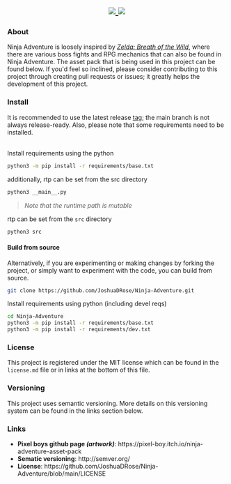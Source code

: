 <div align="center">
    <h1>
    <a href="https://github.com/JoshuaDRose/Ninja-Adventure/releases">
        <img src='https://img.shields.io/github/v/release/JoshuaDRose/ninja-adventure?include_prereleases&sort=semver&style=for-the-badge'>
    </a>
    <a href="https://codecov.io/gh/JoshuaDRose/Ninja-Adventure" > 
        <img src="https://img.shields.io/codecov/c/github/JoshuaDRose/Ninja-Adventure?color=008080&logo=codecov&logoColor=white&style=for-the-badge&token=EN4JAW4IIH"/> 
     </a>
    </h1>
</div>


<h3>About</h3>
<p align="left">
Ninja Adventure is loosely inspired by <a href="https://www.zelda.com/breath-of-the-wild/"><i>Zelda: Breath of the Wild</i></a>, where there are various boss fights and
RPG mechanics that can also be found in Ninja Adventure. The asset pack that is being used
in this project can be found below. If you'd feel so inclined, please consider contributing to 
this project through creating pull requests or issues; it greatly helps the development of this project.
</p>

<h3>Install</h3>
It is recommended to use the latest release <a href=https://github.com/JoshuaDRose/Ninja-Adventure/tags>tag</a>;
 the main branch is not always release-ready.
Also, please note that some requirements need to be installed.<br>
<br>

Install requirements using the python
```sh
python3 -m pip install -r requirements/base.txt
```

additionally, rtp can be set from the src directory
```sh
python3 __main__.py
```

<blockquote><i>Note that the runtime path is mutable</i></blockquote>
rtp can be set from the <code>src</code> directory<br>

```sh
python3 src
```

<h4>Build from source</h4>
Alternatively, if you are experimenting or making changes by forking the project, or simply want 
to experiment with the code, you can build from source.<br>

```sh
git clone https://github.com/JoshuaDRose/Ninja-Adventure.git
```

Install requirements using python (including devel reqs)
```sh
cd Ninja-Adventure
python3 -m pip install -r requirements/base.txt
python3 -m pip install -r requirements/dev.txt
```


<h3>License</h3>
<p align="left">
This project is registered under the MIT license which can be found in the <code>license.md</code> file or in links at the bottom of this file.
</p>

<p align="left">
<h3>Versioning</h3>
This project uses semantic versioning. More details on this versioning system can be found in the links section below.
</p>

<p align="left">
<h3>Links</h3>
<ul>
<li><b>Pixel boys github page <i>(artwork)</i></b>: https://pixel-boy.itch.io/ninja-adventure-asset-pack </li>
<li><b>Sematic versioning</b>: http://semver.org/</li>
<li><b>License</b>: https://github.com/JoshuaDRose/Ninja-Adventure/blob/main/LICENSE</li>
